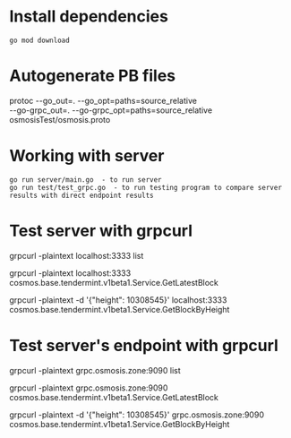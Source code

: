 # Install dependencies
    go mod download

# Autogenerate PB files
protoc --go_out=. --go_opt=paths=source_relative \
    --go-grpc_out=. --go-grpc_opt=paths=source_relative \
    osmosisTest/osmosis.proto

# Working with server
    go run server/main.go  - to run server
    go run test/test_grpc.go  - to run testing program to compare server results with direct endpoint results

# Test server with grpcurl

grpcurl -plaintext localhost:3333 list

grpcurl -plaintext localhost:3333 cosmos.base.tendermint.v1beta1.Service.GetLatestBlock

grpcurl -plaintext -d '{"height": 10308545}' localhost:3333 cosmos.base.tendermint.v1beta1.Service.GetBlockByHeight

# Test server's endpoint with grpcurl

grpcurl -plaintext grpc.osmosis.zone:9090 list

grpcurl -plaintext grpc.osmosis.zone:9090 cosmos.base.tendermint.v1beta1.Service.GetLatestBlock

grpcurl -plaintext -d '{"height": 10308545}' grpc.osmosis.zone:9090 cosmos.base.tendermint.v1beta1.Service.GetBlockByHeight 